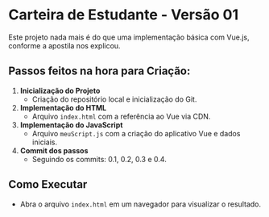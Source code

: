# Carteira de Estudante - Versão 01

Este projeto nada mais é do que uma implementação básica com Vue.js, conforme a apostila nos explicou.

## Passos feitos na hora para Criação: 

1. **Inicialização do Projeto**
   - Criação do repositório local e inicialização do Git.
2. **Implementação do HTML**
   - Arquivo `index.html` com a referência ao Vue via CDN.
3. **Implementação do JavaScript**
   - Arquivo `meuScript.js` com a criação do aplicativo Vue e dados iniciais.
4. **Commit dos passos**
   - Seguindo os commits: 0.1, 0.2, 0.3 e 0.4.

## Como Executar

- Abra o arquivo `index.html` em um navegador para visualizar o resultado.
